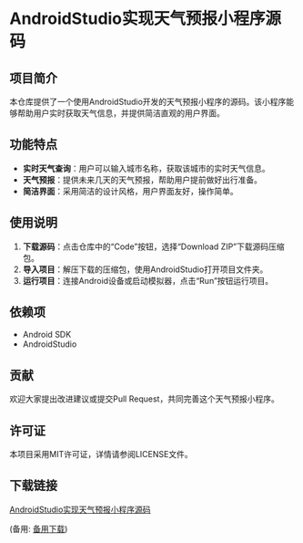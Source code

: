 # AndroidStudio实现天气预报小程序源码

## 项目简介

本仓库提供了一个使用AndroidStudio开发的天气预报小程序的源码。该小程序能够帮助用户实时获取天气信息，并提供简洁直观的用户界面。

## 功能特点

- **实时天气查询**：用户可以输入城市名称，获取该城市的实时天气信息。
- **天气预报**：提供未来几天的天气预报，帮助用户提前做好出行准备。
- **简洁界面**：采用简洁的设计风格，用户界面友好，操作简单。

## 使用说明

1. **下载源码**：点击仓库中的“Code”按钮，选择“Download ZIP”下载源码压缩包。
2. **导入项目**：解压下载的压缩包，使用AndroidStudio打开项目文件夹。
3. **运行项目**：连接Android设备或启动模拟器，点击“Run”按钮运行项目。

## 依赖项

- Android SDK
- AndroidStudio

## 贡献

欢迎大家提出改进建议或提交Pull Request，共同完善这个天气预报小程序。

## 许可证

本项目采用MIT许可证，详情请参阅LICENSE文件。

## 下载链接
[AndroidStudio实现天气预报小程序源码](https://pan.quark.cn/s/4b891bbc564c) 

(备用: [备用下载](https://pan.baidu.com/s/1gJazSFISIXwPFD8a7bYSXg?pwd=1234))
